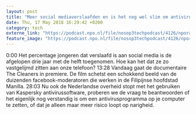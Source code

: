 ```yaml
---
layout: post
title: "Meer social mediaverslaafden en is het nog wel slim om antivirussoftware te gebruiken?"
date: Thu, 17 May 2018 16:29:42 +0200
category: tech
externe_link: "https://podcast.npo.nl/file/nosop3techpodcast/4126/nporadio1_nosop3techpodcast_20180517_meer-social-mediaverslaafden-en-is-het-nog-wel-slim-om-antivirussoftware-te-gebruiken.mp3"
feature_image: "https://podcast.npo.nl/file/nosop3techpodcast/4126/nporadio1_nosop3techpodcast_20180517_meer-social-mediaverslaafden-en-is-het-nog-wel-slim-om-antivirussoftware-te-gebruiken.mp3"
---
```


0:00 Het percentage jongeren dat verslaafd is aan social media is de afgelopen drie jaar met de helft toegenomen. Hoe kan het dat ze zo vastgelijmd zitten aan onze telefoon?
13:28 Vandaag gaat de documentaire The Cleaners in premiere. De film schetst een schokkend beeld van de duizenden facebook-moderatoren die werken in de Filipijnse hoofdstad Manilla.
28:03 Nu ook de Nederlandse overheid stopt met het gebruiken van Kaspersky antivirussoftware, proberen we de vraag te beantwoorden of het eigenlijk nog verstandig is om een antivirusprogramma op je computer te zetten, of dat je alleen maar meer risico loopt op narigheid.<img src="http://feeds.feedburner.com/~r/nosop3-tech-podcast/~4/kl2O9xGpXmM" height="1" width="1" alt=""/>
